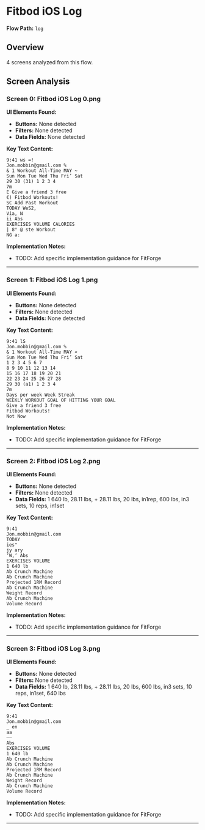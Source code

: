 # Fitbod iOS Log

**Flow Path:** `log`

## Overview
4 screens analyzed from this flow.

## Screen Analysis

### Screen 0: Fitbod iOS Log 0.png

**UI Elements Found:**
- **Buttons:** None detected
- **Filters:** None detected  
- **Data Fields:** None detected

**Key Text Content:**
```
9:41 ws =!
Jon.mobbin@gmail.com %
& 1 Workout All-Time MAY ~
Sun Mon Tue Wed Thu Fri’ Sat
29 30 (31) 1 2 3 4
7m
E Give a friend 3 free
€) Fitbod Workouts!
SC Add Past Workout
TODAY WeS2,
Via, N
ii Abs
EXERCISES VOLUME CALORIES
| 8° @ ste Workout
NG a:
```

**Implementation Notes:**
- TODO: Add specific implementation guidance for FitForge

---

### Screen 1: Fitbod iOS Log 1.png

**UI Elements Found:**
- **Buttons:** None detected
- **Filters:** None detected  
- **Data Fields:** None detected

**Key Text Content:**
```
9:41 lS
Jon.mobbin@gmail.com %
& 1 Workout All-Time MAY «
Sun Mon Tue Wed Thu Fri’ Sat
1 2 3 4 5 6 7
8 9 10 11 12 13 14
15 16 17 18 19 20 21
22 23 24 25 26 27 28
29 30 (a1) 1 2 3 4
7m
Days per week Week Streak
WEEKLY WORKOUT GOAL OF HITTING YOUR GOAL
Give a friend 3 free
Fitbod Workouts!
Not Now
```

**Implementation Notes:**
- TODO: Add specific implementation guidance for FitForge

---

### Screen 2: Fitbod iOS Log 2.png

**UI Elements Found:**
- **Buttons:** None detected
- **Filters:** None detected  
- **Data Fields:** 1 640 lb, 28.11 lbs, + 28.11 lbs, 20 lbs, in1rep, 600 lbs, in3 sets, 10 reps, in1set

**Key Text Content:**
```
9:41
Jon.mobbin@gmail.com
TODAY
ies"
jy ary
‘W,‘ Abs
EXERCISES VOLUME
1 640 lb
Ab Crunch Machine
Ab Crunch Machine
Projected 1RM Record
Ab Crunch Machine
Weight Record
Ab Crunch Machine
Volume Record
```

**Implementation Notes:**
- TODO: Add specific implementation guidance for FitForge

---

### Screen 3: Fitbod iOS Log 3.png

**UI Elements Found:**
- **Buttons:** None detected
- **Filters:** None detected  
- **Data Fields:** 1 640 lb, 28.11 lbs, + 28.11 lbs, 20 lbs, 600 lbs, in3 sets, 10 reps, in1set, 640 lbs

**Key Text Content:**
```
9:41
Jon.mobbin@gmail.com
_ en
aa
——
Abs
EXERCISES VOLUME
1 640 lb
Ab Crunch Machine
Ab Crunch Machine
Projected 1RM Record
Ab Crunch Machine
Weight Record
Ab Crunch Machine
Volume Record
```

**Implementation Notes:**
- TODO: Add specific implementation guidance for FitForge

---

